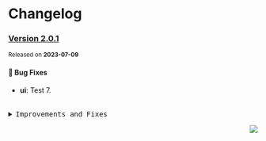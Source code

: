 # Changelog

### [Version&nbsp;2.0.1](https://github.com/dangquangvn/demo-gitmoji-commit/compare/v2.0.0...v2.0.1)
<sup>Released on **2023-07-09**</sup>


#### 🐛 Bug Fixes

- **ui**: Test 7.


<br/>



<details>
<summary><kbd>Improvements and Fixes</kbd></summary>



#### What's fixed

* **ui**: Test 7 ([d0bd16a](https://github.com/dangquangvn/demo-gitmoji-commit/commit/d0bd16a))

</details>


<div align="right">

[![](https://img.shields.io/badge/-BACK_TO_TOP-151515?style=flat-square)](#readme-top)

</div>
